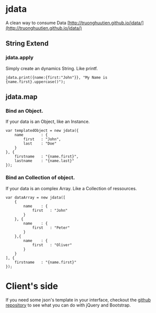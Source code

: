# jdata
A clean way to consume Data [http://truonghuutien.github.io/jdata/](http://truonghuutien.github.io/jdata/)

## String Extend

### jdata.apply
Simply create an dynamics String. Like printf.

    jdata.print({name:{first:"John"}}, "My Name is {name.first}.uppercase()");

## jdata.map

### Bind an Object.
If your data is an Object, like an Instance.

    var templatedObject = new jdata({
        name		: {
            first	: "John",
            last	: "Doe"
        }
    }, {
        firstname	: "{name.first}",
        lastname	: "{name.last}"
    });

### Bind an Collection of object.
If your data is an complex Array. Like a Collection of ressources.

    var dataArray = new jdata([
        {
            name	: {
                first	: "John"
            }
        }, {
            name	: {
                first	: "Peter"
            }
        },{
            name	: {
                first	: "Oliver"
            }
        }
    ], {
        firstname	: "{name.first}"
    });
    
 
# Client's side
If you need some json's template in your interface, checkout the [github repository](https://github.com/TruongHuuTien/jdata.git) to see what you can do with jQuery and Bootstrap.